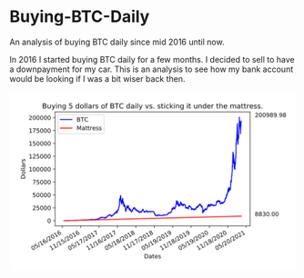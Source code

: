 # Buying-BTC-Daily
An analysis of buying BTC daily since mid 2016 until now.

In 2016 I started buying BTC daily for a few months. I decided to sell to have a downpayment for my car. This is an analysis to see how my bank account would be looking if I was a bit wiser back then.

![alt text](https://github.com/podrazque/Buying-BTC-Daily/blob/master/BTC.png?raw=true)
